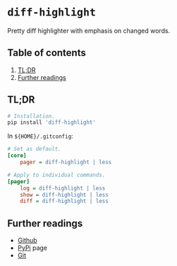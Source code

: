 # `diff-highlight`

Pretty diff highlighter with emphasis on changed words.

## Table of contents <!-- omit in toc -->

1. [TL;DR](#tldr)
1. [Further readings](#further-readings)

## TL;DR

```sh
# Installation.
pip install 'diff-highlight'
```

In `${HOME}/.gitconfig`:

```ini
# Set as default.
[core]
    pager = diff-highlight | less

# Apply to individual commands.
[pager]
    log = diff-highlight | less
    show = diff-highlight | less
    diff = diff-highlight | less
```

## Further readings

- [Github]
- [PyPi] page
- [Git]

<!--
  References
  -->

<!-- Upstream -->
[github]: https://github.com/tk0miya/diff-highlight
[pypi]: https://pypi.org/project/diff-highlight/

<!-- Knowledge base -->
[git]: git.md
